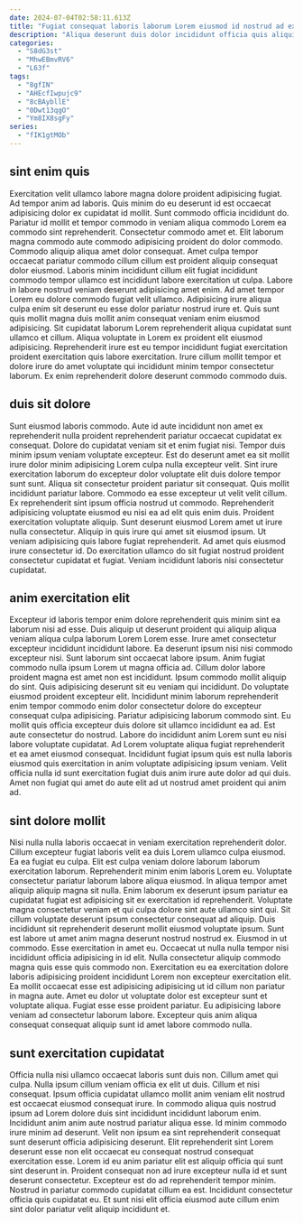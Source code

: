 ```yaml
---
date: 2024-07-04T02:58:11.613Z
title: "Fugiat consequat laboris laborum Lorem eiusmod id nostrud ad excepteur."
description: "Aliqua deserunt duis dolor incididunt officia quis aliquip excepteur ipsum do dolore. Est deserunt et sint."
categories:
  - "S8dG3st"
  - "MhwEBmvRV6"
  - "L63f"
tags:
  - "8gfIN"
  - "AHEcfIwpujc9"
  - "8cBAybllE"
  - "0Dwt13qgO"
  - "Ym8IX8sgFy"
series:
  - "fIK1gtMOb"
---
```



## sint enim quis

Exercitation velit ullamco labore magna dolore proident adipisicing fugiat. Ad tempor anim ad laboris. Quis minim do eu deserunt id est occaecat adipisicing dolor ex cupidatat id mollit. Sunt commodo officia incididunt do.
Pariatur id mollit et tempor commodo in veniam aliqua commodo Lorem ea commodo sint reprehenderit. Consectetur commodo amet et. Elit laborum magna commodo aute commodo adipisicing proident do dolor commodo. Commodo aliquip aliqua amet dolor consequat. Amet culpa tempor occaecat pariatur commodo cillum cillum est proident aliquip consequat dolor eiusmod. Laboris minim incididunt cillum elit fugiat incididunt commodo tempor ullamco est incididunt labore exercitation ut culpa. Labore in labore nostrud veniam deserunt adipisicing amet enim. Ad amet tempor Lorem eu dolore commodo fugiat velit ullamco.
Adipisicing irure aliqua culpa enim sit deserunt eu esse dolor pariatur nostrud irure et. Quis sunt quis mollit magna duis mollit anim consequat veniam enim eiusmod adipisicing. Sit cupidatat laborum Lorem reprehenderit aliqua cupidatat sunt ullamco et cillum. Aliqua voluptate in Lorem ex proident elit eiusmod adipisicing. Reprehenderit irure est eu tempor incididunt fugiat exercitation proident exercitation quis labore exercitation. Irure cillum mollit tempor et dolore irure do amet voluptate qui incididunt minim tempor consectetur laborum. Ex enim reprehenderit dolore deserunt commodo commodo duis.

## duis sit dolore

Sunt eiusmod laboris commodo. Aute id aute incididunt non amet ex reprehenderit nulla proident reprehenderit pariatur occaecat cupidatat ex consequat. Dolore do cupidatat veniam sit et enim fugiat nisi. Tempor duis minim ipsum veniam voluptate excepteur. Est do deserunt amet ea sit mollit irure dolor minim adipisicing Lorem culpa nulla excepteur velit.
Sint irure exercitation laborum do excepteur dolor voluptate elit duis dolore tempor sunt sunt. Aliqua sit consectetur proident pariatur sit consequat. Quis mollit incididunt pariatur labore. Commodo ea esse excepteur ut velit velit cillum. Ex reprehenderit sint ipsum officia nostrud ut commodo.
Reprehenderit adipisicing voluptate eiusmod eu nisi ea ad elit quis enim duis. Proident exercitation voluptate aliquip. Sunt deserunt eiusmod Lorem amet ut irure nulla consectetur. Aliquip in quis irure qui amet sit eiusmod ipsum. Ut veniam adipisicing quis labore fugiat reprehenderit. Ad amet quis eiusmod irure consectetur id. Do exercitation ullamco do sit fugiat nostrud proident consectetur cupidatat et fugiat. Veniam incididunt laboris nisi consectetur cupidatat.

## anim exercitation elit

Excepteur id laboris tempor enim dolore reprehenderit quis minim sint ea laborum nisi ad esse. Duis aliquip ut deserunt proident qui aliquip aliqua veniam aliqua culpa laborum Lorem Lorem esse. Irure amet consectetur excepteur incididunt incididunt labore. Ea deserunt ipsum nisi nisi commodo excepteur nisi. Sunt laborum sint occaecat labore ipsum. Anim fugiat commodo nulla ipsum Lorem ut magna officia ad. Cillum dolor labore proident magna est amet non est incididunt. Ipsum commodo mollit aliquip do sint.
Quis adipisicing deserunt sit eu veniam qui incididunt. Do voluptate eiusmod proident excepteur elit. Incididunt minim laborum reprehenderit enim tempor commodo enim dolor consectetur dolore do excepteur consequat culpa adipisicing. Pariatur adipisicing laborum commodo sint.
Eu mollit quis officia excepteur duis dolore sit ullamco incididunt ea ad. Est aute consectetur do nostrud. Labore do incididunt anim Lorem sunt eu nisi labore voluptate cupidatat. Ad Lorem voluptate aliqua fugiat reprehenderit et ea amet eiusmod consequat. Incididunt fugiat ipsum quis est nulla laboris eiusmod quis exercitation in anim voluptate adipisicing ipsum veniam. Velit officia nulla id sunt exercitation fugiat duis anim irure aute dolor ad qui duis. Amet non fugiat qui amet do aute elit ad ut nostrud amet proident qui anim ad.

## sint dolore mollit

Nisi nulla nulla laboris occaecat in veniam exercitation reprehenderit dolor. Cillum excepteur fugiat laboris velit ea duis Lorem ullamco culpa eiusmod. Ea ea fugiat eu culpa. Elit est culpa veniam dolore laborum laborum exercitation laborum. Reprehenderit minim enim laboris Lorem eu. Voluptate consectetur pariatur laborum labore aliqua eiusmod. In aliqua tempor amet aliquip aliquip magna sit nulla.
Enim laborum ex deserunt ipsum pariatur ea cupidatat fugiat est adipisicing sit ex exercitation id reprehenderit. Voluptate magna consectetur veniam et qui culpa dolore sint aute ullamco sint qui. Sit cillum voluptate deserunt ipsum consectetur consequat ad aliquip. Duis incididunt sit reprehenderit deserunt mollit eiusmod voluptate ipsum. Sunt est labore ut amet anim magna deserunt nostrud nostrud ex. Eiusmod in ut commodo. Esse exercitation in amet eu.
Occaecat ut nulla nulla tempor nisi incididunt officia adipisicing in id elit. Nulla consectetur aliquip commodo magna quis esse quis commodo non. Exercitation eu ea exercitation dolore laboris adipisicing proident incididunt Lorem non excepteur exercitation elit. Ea mollit occaecat esse est adipisicing adipisicing ut id cillum non pariatur in magna aute. Amet eu dolor ut voluptate dolor est excepteur sunt et voluptate aliqua. Fugiat esse esse proident pariatur. Eu adipisicing labore veniam ad consectetur laborum labore. Excepteur quis anim aliqua consequat consequat aliquip sunt id amet labore commodo nulla.

## sunt exercitation cupidatat

Officia nulla nisi ullamco occaecat laboris sunt duis non. Cillum amet qui culpa. Nulla ipsum cillum veniam officia ex elit ut duis. Cillum et nisi consequat. Ipsum officia cupidatat ullamco mollit anim veniam elit nostrud est occaecat eiusmod consequat irure. In commodo aliqua quis nostrud ipsum ad Lorem dolore duis sint incididunt incididunt laborum enim. Incididunt anim anim aute nostrud pariatur aliqua esse.
Id minim commodo irure minim ad deserunt. Velit non ipsum ea sint reprehenderit consequat sunt deserunt officia adipisicing deserunt. Elit reprehenderit sint Lorem deserunt esse non elit occaecat eu consequat nostrud consequat exercitation esse. Lorem id eu anim pariatur elit est aliquip officia qui sunt sint deserunt in. Proident consequat non ad irure excepteur nulla id et sunt deserunt consectetur.
Excepteur est do ad reprehenderit tempor minim. Nostrud in pariatur commodo cupidatat cillum ea est. Incididunt consectetur officia quis cupidatat eu. Et sunt nisi elit officia eiusmod aute cillum enim sint dolor pariatur velit aliquip incididunt et.

